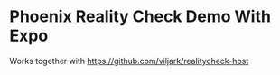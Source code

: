 # Phoenix Reality Check Demo With Expo

Works together with https://github.com/viljark/realitycheck-host
